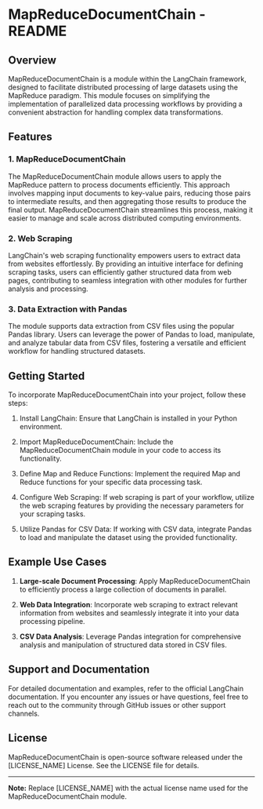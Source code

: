 # MapReduceDocumentChain - README

## Overview

MapReduceDocumentChain is a module within the LangChain framework, designed to facilitate distributed processing of large datasets using the MapReduce paradigm. This module focuses on simplifying the implementation of parallelized data processing workflows by providing a convenient abstraction for handling complex data transformations.

## Features

### 1. MapReduceDocumentChain

The MapReduceDocumentChain module allows users to apply the MapReduce pattern to process documents efficiently. This approach involves mapping input documents to key-value pairs, reducing those pairs to intermediate results, and then aggregating those results to produce the final output. MapReduceDocumentChain streamlines this process, making it easier to manage and scale across distributed computing environments.

### 2. Web Scraping

LangChain's web scraping functionality empowers users to extract data from websites effortlessly. By providing an intuitive interface for defining scraping tasks, users can efficiently gather structured data from web pages, contributing to seamless integration with other modules for further analysis and processing.

### 3. Data Extraction with Pandas

The module supports data extraction from CSV files using the popular Pandas library. Users can leverage the power of Pandas to load, manipulate, and analyze tabular data from CSV files, fostering a versatile and efficient workflow for handling structured datasets.

## Getting Started

To incorporate MapReduceDocumentChain into your project, follow these steps:

1. Install LangChain: Ensure that LangChain is installed in your Python environment.

2. Import MapReduceDocumentChain: Include the MapReduceDocumentChain module in your code to access its functionality.

3. Define Map and Reduce Functions: Implement the required Map and Reduce functions for your specific data processing task.

4. Configure Web Scraping: If web scraping is part of your workflow, utilize the web scraping features by providing the necessary parameters for your scraping tasks.

5. Utilize Pandas for CSV Data: If working with CSV data, integrate Pandas to load and manipulate the dataset using the provided functionality.

## Example Use Cases

1. **Large-scale Document Processing**: Apply MapReduceDocumentChain to efficiently process a large collection of documents in parallel.

2. **Web Data Integration**: Incorporate web scraping to extract relevant information from websites and seamlessly integrate it into your data processing pipeline.

3. **CSV Data Analysis**: Leverage Pandas integration for comprehensive analysis and manipulation of structured data stored in CSV files.

## Support and Documentation

For detailed documentation and examples, refer to the official LangChain documentation. If you encounter any issues or have questions, feel free to reach out to the community through GitHub issues or other support channels.

## License

MapReduceDocumentChain is open-source software released under the [LICENSE_NAME] License. See the LICENSE file for details.

---
**Note:** Replace [LICENSE_NAME] with the actual license name used for the MapReduceDocumentChain module.
